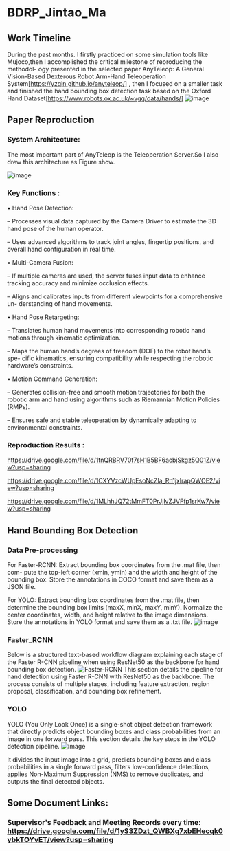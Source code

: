 # BDRP_Jintao_Ma
## Work Timeline
During the past months.  I firstly practiced on some simulation tools like Mujoco,then I accomplished the critical milestone of reproducing the methodol-
ogy presented in the selected paper AnyTeleop: A General Vision-Based Dexterous Robot
Arm-Hand Teleoperation System[https://yzqin.github.io/anyteleop/] , then I focused on a smaller task and finished the hand
bounding box detection task based on the Oxford Hand Dataset[https://www.robots.ox.ac.uk/~vgg/data/hands/]
![image](https://github.com/user-attachments/assets/db6c70cd-ba84-438c-8a64-a67e44e5fa37)


## Paper Reproduction
### System Architecture:

The most important part of AnyTeleop is the Teleoperation Server.So I also drew this architecture as Figure show.

![image](https://github.com/user-attachments/assets/f343959e-95e2-4fdd-b01b-10cfb3ce08e3)


### Key Functions :

• Hand Pose Detection:

– Processes visual data captured by the Camera Driver to estimate the 3D hand
pose of the human operator.

– Uses advanced algorithms to track joint angles, fingertip positions, and overall
hand configuration in real time.

• Multi-Camera Fusion:

– If multiple cameras are used, the server fuses input data to enhance tracking
accuracy and minimize occlusion effects.

– Aligns and calibrates inputs from different viewpoints for a comprehensive un-
derstanding of hand movements.

• Hand Pose Retargeting:

– Translates human hand movements into corresponding robotic hand motions
through kinematic optimization.

– Maps the human hand’s degrees of freedom (DOF) to the robot hand’s spe-
cific kinematics, ensuring compatibility while respecting the robotic hardware’s
constraints.

• Motion Command Generation:

– Generates collision-free and smooth motion trajectories for both the robotic
arm and hand using algorithms such as Riemannian Motion Policies (RMPs).

– Ensures safe and stable teleoperation by dynamically adapting to environmental
constraints.
### Reproduction Results :

https://drive.google.com/file/d/1tnQRBRV70f7sH1B5BF6acbjSkgz5Q01Z/view?usp=sharing
 
https://drive.google.com/file/d/1CXYVzcWUpEsoNcZla_Rn1jxIrapQWOE2/view?usp=sharing
 
https://drive.google.com/file/d/1MLhhJQ72tMmFT0PrJjlvZJVFfp1srKw7/view?usp=sharing

## Hand Bounding Box Detection
### Data Pre-processing
For Faster-RCNN: Extract bounding box coordinates from the .mat file, then com-
pute the top-left corner (xmin, ymin) and the width and height of the bounding box. Store
the annotations in COCO format and save them as a JSON file.

For YOLO: Extract bounding box coordinates from the .mat file, then determine
the bounding box limits (maxX, minX, maxY, minY). Normalize the center coordinates,
width, and height relative to the image dimensions. Store the annotations in YOLO format
and save them as a .txt file.
![image](https://github.com/user-attachments/assets/19250fd1-bd2e-47bd-bfb3-a42c96c73330)


### Faster_RCNN

Below is a structured text-based workflow diagram explaining each stage of the Faster R-CNN pipeline when using ResNet50 as the backbone for hand bounding box detection.
![Faster-RCNN](https://github.com/user-attachments/assets/fed7478c-2059-443b-be99-cf3edb5203fc)
This section details the pipeline for hand detection using Faster R-CNN with ResNet50 as the backbone. The process consists of multiple stages, including feature extraction, region proposal, classification, and bounding box refinement.

### YOLO
YOLO (You Only Look Once) is a single-shot object detection framework that directly
predicts object bounding boxes and class probabilities from an image in one forward pass.
This section details the key steps in the YOLO detection pipeline.
![image](https://github.com/user-attachments/assets/88e00aed-1c60-47f9-b288-2df66a98ee30)


It divides the input image into a grid, predicts bounding boxes and class probabilities in
a single forward pass, filters low-confidence detections, applies Non-Maximum Suppression
(NMS) to remove duplicates, and outputs the final detected objects.


## Some Document Links:
### Supervisor's Feedback and Meeting Records every time: https://drive.google.com/file/d/1yS3ZDzt_QWBXg7xbEHecqk0ybkTOYvET/view?usp=sharing

